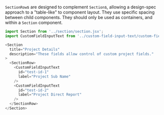 `SectionRow`s are designed to complement `Section`s, allowing a design-spec approach to a "table-like" to component layout. They use specific spacing between child components. They should only be used as containers, and within a `Section` component.

```js
import Section from '../section/section.jsx';
import CustomFieldInputText from '../custom-field-input-text/custom-field-input-text.jsx';

<Section
  title="Project Details"
  description="These fields allow control of custom project fields."
>
  <SectionRow>
    <CustomFieldInputText
      id="test-id-1"
      label="Project Sub Name"
    />
    <CustomFieldInputText
      id="test-id-2"
      label="Project Direct Report"
    />
  </SectionRow>
</Section>
```
